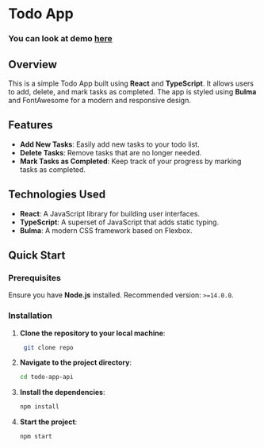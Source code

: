 # Todo App

 ### You can look at demo [here](https://illya-onyshchuk.github.io/todo-app/)

## Overview
This is a simple Todo App built using **React** and **TypeScript**. It allows users to add, delete, and mark tasks as completed. The app is styled using **Bulma** and FontAwesome for a modern and responsive design.

## Features
 - **Add New Tasks**: Easily add new tasks to your todo list.
 - **Delete Tasks**: Remove tasks that are no longer needed.
 - **Mark Tasks as Completed**: Keep track of your progress by marking tasks as completed.

## Technologies Used
 - **React**: A JavaScript library for building user interfaces.
 - **TypeScript**: A superset of JavaScript that adds static typing.
 - **Bulma**: A modern CSS framework based on Flexbox.

## Quick Start
### Prerequisites

Ensure you have **Node.js** installed. Recommended version: `>=14.0.0`.

### Installation

1. **Clone the repository to your local machine**:

    ```bash
     git clone repo
    ```

2. **Navigate to the project directory**:
    ```bash
    cd todo-app-api
    ```

3. **Install the dependencies**:
    ```bash
    npm install
    ```
  
4. **Start the project**:
    ```bash
    npm start
    ```

